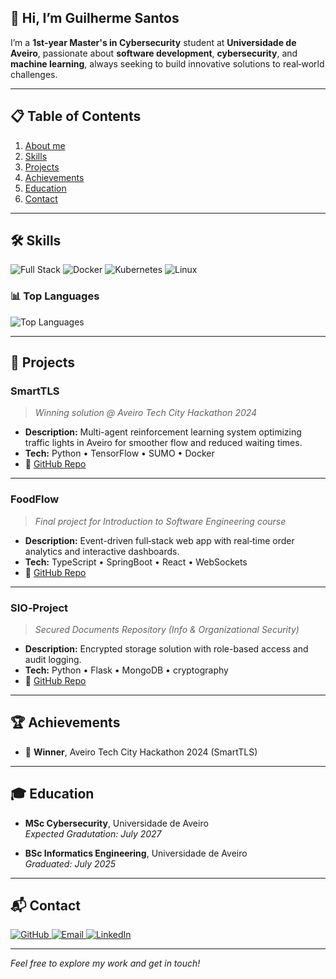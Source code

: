 <a name="about-me"></a>
## 👋 Hi, I’m Guilherme Santos

I’m a **1st-year Master's in Cybersecurity** student at **Universidade de Aveiro**, passionate about **software development**, **cybersecurity**, and **machine learning**, always seeking to build innovative solutions to real‑world challenges.

---
<a name="table-of-contents"></a>
## 📋 Table of Contents

1. [About me](#about-me)
2. [Skills](#skills)  
3. [Projects](#projects)  
4. [Achievements](#achievements)  
5. [Education](#education)  
6. [Contact](#contact)  

---
<a name="skills"></a>
## 🛠️ Skills
<p>
  <img alt="Full Stack" src="https://img.shields.io/badge/Full%20Stack-Focused-informational" />
  <img alt="Docker" src="https://img.shields.io/badge/Docker-2496ED?logo=docker&logoColor=white" />
  <img alt="Kubernetes" src="https://img.shields.io/badge/Kubernetes-326CE5?logo=kubernetes&logoColor=white" />
  <img alt="Linux" src="https://img.shields.io/badge/Linux-FCC624?logo=linux&logoColor=black"/>
</p>

### 📊 Top Languages

![Top Languages](https://github-readme-stats.vercel.app/api/top-langs/?username=guisantos91&layout=compact)

---
<a name="projects"></a>
## 🚀 Projects

### SmartTLS  
> _Winning solution @ Aveiro Tech City Hackathon 2024_  
- **Description:** Multi-agent reinforcement learning system optimizing traffic lights in Aveiro for smoother flow and reduced waiting times.  
- **Tech:** Python • TensorFlow • SUMO • Docker  
- 🔗 [GitHub Repo](https://github.com/guisantos91/SmartTLS)

---

### FoodFlow  
> _Final project for Introduction to Software Engineering course_  
- **Description:** Event-driven full‑stack web app with real‑time order analytics and interactive dashboards.  
- **Tech:** TypeScript • SpringBoot • React • WebSockets  
- 🔗 [GitHub Repo](https://github.com/guisantos91/FoodFlow)

---

### SIO‑Project  
> _Secured Documents Repository (Info & Organizational Security)_  
- **Description:** Encrypted storage solution with role-based access and audit logging.  
- **Tech:** Python • Flask • MongoDB • cryptography  
- 🔗 [GitHub Repo](https://github.com/guisantos91/SIO-Project)

---
<a name="achievements"></a>
## 🏆 Achievements

- 🥇 **Winner**, Aveiro Tech City Hackathon 2024 (SmartTLS)

---
<a name="education"></a>
## 🎓 Education

- **MSc Cybersecurity**, Universidade de Aveiro  
_Expected Gradutation: July 2027_

- **BSc Informatics Engineering**, Universidade de Aveiro  
_Graduated: July 2025_

---
<a name="contact"></a>
## 📬 Contact


<p>
  <a href="https://github.com/guisantos91">
    <img alt="GitHub" src="https://img.shields.io/badge/GitHub-181717?logo=github&logoColor=white" />
  </a>
  <a href="mailto:gui2891@outlook.pt">
    <img alt="Email" src="https://img.shields.io/badge/Outlook-0078D4?logo=microsoft-outlook&logoColor=white" />
  </a>
  <a href="https://www.linkedin.com/in/gui-santos91/">
    <img alt="LinkedIn" src="https://img.shields.io/badge/LinkedIn-%230077B5.svg?logo=linkedin&logoColor=white">
  </a>
</p>


---

*Feel free to explore my work and get in touch!*
